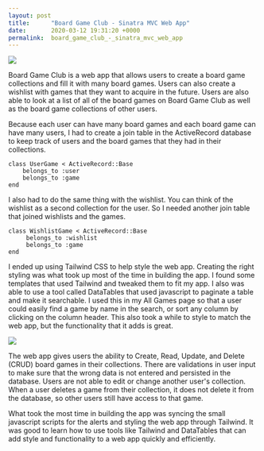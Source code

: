 ```yaml
---
layout: post
title:      "Board Game Club - Sinatra MVC Web App"
date:       2020-03-12 19:31:20 +0000
permalink:  board_game_club_-_sinatra_mvc_web_app
---
```



![](https://i.imgur.com/Y68Civ6.png)

Board Game Club is a web app that allows users to create a board game collections and fill it with many board games. Users can also create a wishlist with games that they want to acquire in the future. Users are also able to look at a list of all of the board games on Board Game Club as well as the board game collections of other users.

Because each user can have many board games and each board game can have many users, I had to create a join table in the ActiveRecord database to keep track of users and the board games that they had in their collections.
```
class UserGame < ActiveRecord::Base 
    belongs_to :user 
    belongs_to :game
end
```


I also had to do the same thing with the wishlist. You can think of the wishlist as a second collection for the user. So I needed another join table that joined wishlists and the games.
```
class WishlistGame < ActiveRecord::Base
     belongs_to :wishlist 
     belongs_to :game
end
```

I ended up using Tailwind CSS to help style the web app. Creating the right styling was what took up most of the time in building the app. I found some templates that used Tailwind and tweaked them to fit my app. I also was able to use a tool called DataTables that used javascript to paginate a table and make it searchable. I used this in my All Games page so that a user could easily find a game by name in the search, or sort any column by clicking on the column header. This also took a while to style to match the web app, but the functionality that it adds is great.

![](https://i.imgur.com/fhr9BXa.png)

The web app gives users the ability to Create, Read, Update, and Delete (CRUD) board games in their collections. There are validations in user input to make sure that the wrong data is not entered and persisted in the database. Users are not able to edit or change another user's collection. When a user deletes a game from their collection, it does not delete it from the database, so other users still have access to that game.

What took the most time in building the app was syncing the small javascript scripts for the alerts and styling the web app through Tailwind. It was good to learn how to use tools like Tailwind and DataTables that can add style and functionality to a web app quickly and efficiently. 
